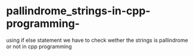 # pallindrome_strings-in-cpp-programming-
using if else statement we have to check  wether the strings is pallindrome or not  in cpp programming 
